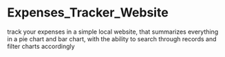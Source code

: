 # Expenses_Tracker_Website
track your expenses in a simple local website, that summarizes everything in a pie chart and bar chart, with the ability to search through records and filter charts accordingly